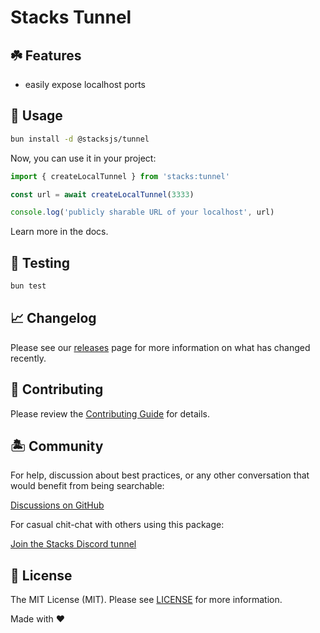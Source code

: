 # Stacks Tunnel

## ☘️ Features

- easily expose localhost ports

## 🤖 Usage

```bash
bun install -d @stacksjs/tunnel
```

Now, you can use it in your project:

```js
import { createLocalTunnel } from 'stacks:tunnel'

const url = await createLocalTunnel(3333)

console.log('publicly sharable URL of your localhost', url)
```

Learn more in the docs.

## 🧪 Testing

```bash
bun test
```

## 📈 Changelog

Please see our [releases](https://github.com/stacksjs/stacks/releases) page for more information on what has changed recently.

## 🚜 Contributing

Please review the [Contributing Guide](https://github.com/stacksjs/contributing) for details.

## 🏝 Community

For help, discussion about best practices, or any other conversation that would benefit from being searchable:

[Discussions on GitHub](https://github.com/stacksjs/stacks/discussions)

For casual chit-chat with others using this package:

[Join the Stacks Discord tunnel](https://discord.gg/stacksjs)

## 📄 License

The MIT License (MIT). Please see [LICENSE](https://github.com/stacksjs/stacks/tree/main/LICENSE.md) for more information.

Made with ❤️
